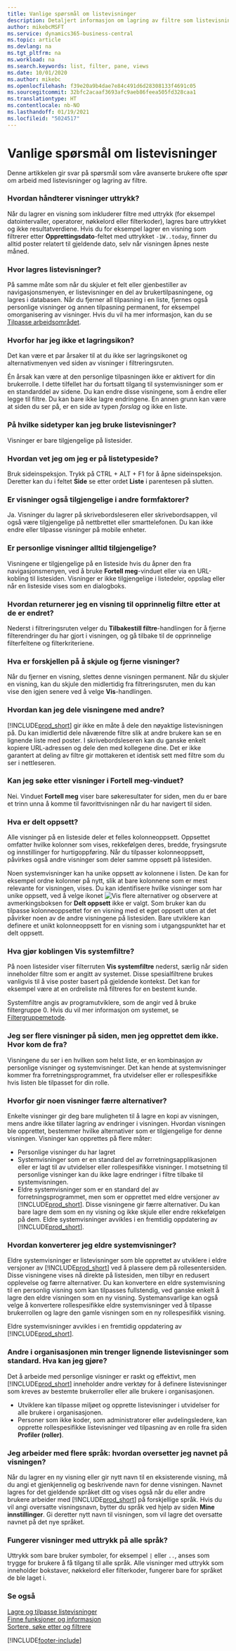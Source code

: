 ```yaml
---
title: Vanlige spørsmål om listevisninger
description: Detaljert informasjon om lagring av filtre som listevisninger.
author: mikebcMSFT
ms.service: dynamics365-business-central
ms.topic: article
ms.devlang: na
ms.tgt_pltfrm: na
ms.workload: na
ms.search.keywords: list, filter, pane, views
ms.date: 10/01/2020
ms.author: mikebc
ms.openlocfilehash: f39e20a9b4dae7e84c491d6d28308133f4691c05
ms.sourcegitcommit: 32bfc2acaaf3693afc9aeb86feea505fd328caa1
ms.translationtype: HT
ms.contentlocale: nb-NO
ms.lasthandoff: 01/19/2021
ms.locfileid: "5024517"
---
```

# <a name="list-views-faq"></a>Vanlige spørsmål om listevisninger
Denne artikkelen gir svar på spørsmål som våre avanserte brukere ofte spør om arbeid med listevisninger og lagring av filtre.  

### <a name="how-do-views-handle-expressions"></a>Hvordan håndterer visninger uttrykk?

Når du lagrer en visning som inkluderer filtre med uttrykk (for eksempel datointervaller, operatorer, nøkkelord eller filterkoder), lagres bare uttrykket og ikke resultatverdiene. Hvis du for eksempel lagrer en visning som filtrerer etter **Opprettingsdato**-feltet med uttrykket `-1W..today`, finner du alltid poster relatert til gjeldende dato, selv når visningen åpnes neste måned.

### <a name="where-are-list-views-saved"></a>Hvor lagres listevisninger?

På samme måte som når du skjuler et felt eller gjenbestiller av navigasjonsmenyen, er listevisninger en del av brukertilpasningene, og lagres i databasen. Når du fjerner all tilpasning i en liste, fjernes også personlige visninger og annen tilpasning permanent, for eksempel omorganisering av visninger. Hvis du vil ha mer informasjon, kan du se [Tilpasse arbeidsområdet](ui-personalization-user.md).

### <a name="why-dont-i-have-a-save-icon"></a><a name="save"></a>Hvorfor har jeg ikke et lagringsikon?

Det kan være et par årsaker til at du ikke ser lagringsikonet og alternativmenyen ved siden av visninger i filtreringsruten.

Én årsak kan være at den personlige tilpasningen ikke er aktivert for din brukerrolle. I dette tilfellet har du fortsatt tilgang til systemvisninger som er en standarddel av sidene. Du kan endre disse visningene, som å endre eller legge til filtre. Du kan bare ikke lagre endringene. En annen grunn kan være at siden du ser på, er en side av typen *forslag* og ikke en liste.

### <a name="on-which-page-types-can-i-use-list-views"></a>På hvilke sidetyper kan jeg bruke listevisninger?

Visninger er bare tilgjengelige på listesider.

### <a name="how-do-i-know-whether-im-on-list-type-page"></a>Hvordan vet jeg om jeg er på listetypeside?

Bruk sideinspeksjon. Trykk på CTRL + ALT + F1 for å åpne sideinspeksjon. Deretter kan du i feltet **Side** se etter ordet **Liste** i parentesen på slutten.

### <a name="are-views-also-available-on-other-form-factors"></a>Er visninger også tilgjengelige i andre formfaktorer?

Ja. Visninger du lagrer på skrivebordsleseren eller skrivebordsappen, vil også være tilgjengelige på nettbrettet eller smarttelefonen. Du kan ikke endre eller tilpasse visninger på mobile enheter.

### <a name="are-my-personal-views-always-accessible"></a>Er personlige visninger alltid tilgjengelige?

Visningene er tilgjengelige på en listeside hvis du åpner den fra navigasjonsmenyen, ved å bruke **Fortell meg**-vinduet eller via en URL-kobling til listesiden. Visninger er ikke tilgjengelige i listedeler, oppslag eller når en listeside vises som en dialogboks.

### <a name="how-do-i-return-a-view-to-its-original-filters-after-modifying-them"></a>Hvordan returnerer jeg en visning til opprinnelig filtre etter at de er endret?

Nederst i filtreringsruten velger du **Tilbakestill filtre**-handlingen for å fjerne filterendringer du har gjort i visningen, og gå tilbake til de opprinnelige filterfeltene og filterkriteriene.

### <a name="what-is-the-difference-between-hiding-and-removing-views"></a>Hva er forskjellen på å skjule og fjerne visninger?

Når du fjerner en visning, slettes denne visningen permanent. Når du skjuler en visning, kan du skjule den midlertidig fra filtreringsruten, men du kan vise den igjen senere ved å velge **Vis**-handlingen.

### <a name="how-can-i-share-my-views-with-others"></a>Hvordan kan jeg dele visningene med andre?

[!INCLUDE[prod_short](includes/prod_short.md)] gir ikke en måte å dele den nøyaktige listevisningen på. Du kan imidlertid dele nåværende filtre slik at andre brukere kan se en lignende liste med poster. I skrivebordsleseren kan du ganske enkelt kopiere URL-adressen og dele den med kollegene dine. Det er ikke garantert at deling av filtre gir mottakeren et identisk sett med filtre som du ser i nettleseren.

### <a name="can-i-search-for-views-in-the-tell-me-window"></a>Kan jeg søke etter visninger i Fortell meg-vinduet?

Nei. Vinduet **Fortell meg** viser bare søkeresultater for siden, men du er bare et trinn unna å komme til favorittvisningen når du har navigert til siden.

### <a name="what-is-shared-layout"></a>Hva er delt oppsett?

Alle visninger på en listeside deler et felles kolonneoppsett. Oppsettet omfatter hvilke kolonner som vises, rekkefølgen deres, bredde, frysingsrute og innstillinger for hurtigoppføring. Når du tilpasser kolonneoppsett, påvirkes også andre visninger som deler samme oppsett på listesiden.

Noen systemvisninger kan ha unike oppsett av kolonnene i listen. De kan for eksempel ordne kolonner på nytt, slik at bare kolonnene som er mest relevante for visningen, vises. Du kan identifisere hvilke visninger som har unike oppsett, ved å velge ikonet ![Vis flere alternativer](media/show-more-options-icon.png "Vis flere alternativer") og observere at avmerkingsboksen for **Delt oppsett** ikke er valgt. Som bruker kan du tilpasse kolonneoppsettet for en visning med et eget oppsett uten at det påvirker noen av de andre visningene på listesiden. Bare utviklere kan definere et unikt kolonneoppsett for en visning som i utgangspunktet har et delt oppsett.

### <a name="what-does-the-show-system-filters-link-do"></a>Hva gjør koblingen Vis systemfiltre?

På noen listesider viser filterruten **Vis systemfiltre** nederst, særlig når siden inneholder filtre som er angitt av systemet. Disse spesialfiltrene brukes vanligvis til å vise poster basert på gjeldende kontekst. Det kan for eksempel være at en ordreliste må filtreres for en bestemt kunde.

Systemfiltre angis av programutviklere, som de angir ved å bruke filtergruppe 0. Hvis du vil mer informasjon om systemet, se [Filtergruppemetode](/dynamics365/business-central/dev-itpro/developer/methods-auto/record/record-filtergroup-method).

### <a name="i-see-multiple-views-on-my-page-but-i-didnt-create-them-where-did-they-come-from"></a>Jeg ser flere visninger på siden, men jeg opprettet dem ikke. Hvor kom de fra?

Visningene du ser i en hvilken som helst liste, er en kombinasjon av personlige visninger og systemvisninger. Det kan hende at systemvisninger kommer fra forretningsprogrammet, fra utvidelser eller er rollespesifikke hvis listen ble tilpasset for din rolle.

### <a name="why-do-some-views-provide-fewer-options"></a>Hvorfor gir noen visninger færre alternativer?

Enkelte visninger gir deg bare muligheten til å lagre en kopi av visningen, mens andre ikke tillater lagring av endringer i visningen. Hvordan visningen ble opprettet, bestemmer hvilke alternativer som er tilgjengelige for denne visningen. Visninger kan opprettes på flere måter:

- Personlige visninger du har lagret
- Systemvisninger som er en standard del av forretningsapplikasjonen eller er lagt til av utvidelser eller rollespesifikke visninger. I motsetning til personlige visninger kan du ikke lagre endringer i filtre tilbake til systemvisningen.
- Eldre systemvisninger som er en standard del av forretningsprogrammet, men som er opprettet med eldre versjoner av [!INCLUDE[prod_short](includes/prod_short.md)]. Disse visningene gir færre alternativer. Du kan bare lagre dem som en ny visning og ikke skjule eller endre rekkefølgen på dem. Eldre systemvisninger avvikles i en fremtidig oppdatering av [!INCLUDE[prod_short](includes/prod_short.md)].

### <a name="how-do-i-convert-legacy-system-views"></a>Hvordan konverterer jeg eldre systemvisninger?

Eldre systemvisninger er listevisninger som ble opprettet av utviklere i eldre versjoner av [!INCLUDE[prod_short](includes/prod_short.md)] ved å plassere dem på rollesentersiden. Disse visningene vises nå direkte på listesiden, men tilbyr en redusert opplevelse og færre alternativer. Du kan konvertere en eldre systemvisning til en personlig visning som kan tilpasses fullstendig, ved ganske enkelt å lagre den eldre visningen som en ny visning. Systemansvarlige kan også velge å konvertere rollespesifikke eldre systemvisninger ved å tilpasse brukerrollen og lagre den gamle visningen som en ny rollespesifikk visning.

Eldre systemvisninger avvikles i en fremtidig oppdatering av [!INCLUDE[prod_short](includes/prod_short.md)].

### <a name="others-in-my-organization-need-similar-list-views-as-standard-what-can-i-do"></a>Andre i organisasjonen min trenger lignende listevisninger som standard. Hva kan jeg gjøre?

Det å arbeide med personlige visninger er raskt og effektivt, men [!INCLUDE[prod_short](includes/prod_short.md)] inneholder andre verktøy for å definere listevisninger som kreves av bestemte brukerroller eller alle brukere i organisasjonen.
 - Utviklere kan tilpasse miljøet og opprette listevisninger i utvidelser for alle brukere i organisasjonen.
 - Personer som ikke koder, som administratorer eller avdelingsledere, kan opprette rollespesifikke listevisninger ved tilpasning av en rolle fra siden **Profiler (roller)**.

### <a name="i-work-with-multiple-languages-how-do-i-translate-the-name-of-the-view"></a>Jeg arbeider med flere språk: hvordan oversetter jeg navnet på visningen?

Når du lagrer en ny visning eller gir nytt navn til en eksisterende visning, må du angi et gjenkjennelig og beskrivende navn for denne visningen. Navnet lagres for det gjeldende språket ditt og vises også når du eller andre brukere arbeider med [!INCLUDE[prod_short](includes/prod_short.md)] på forskjellige språk. Hvis du vil angi oversatte visningsnavn, bytter du språk ved hjelp av siden **Mine innstillinger**. Gi deretter nytt navn til visningen, som vil lagre det oversatte navnet på det nye språket.

### <a name="do-views-with-expressions-work-in-all-languages"></a>Fungerer visninger med uttrykk på alle språk?

Uttrykk som bare bruker symboler, for eksempel `|` eller `..`, anses som trygge for brukere å få tilgang til alle språk. Alle visninger med uttrykk som inneholder bokstaver, nøkkelord eller filterkoder, fungerer bare for språket de ble laget i.

### <a name="see-also"></a>Se også

[Lagre og tilpasse listevisninger](ui-views.md)  
[Finne funksjoner og informasjon](ui-search.md)  
[Sortere, søke etter og filtrere](ui-enter-criteria-filters.md)  


[!INCLUDE[footer-include](includes/footer-banner.md)]